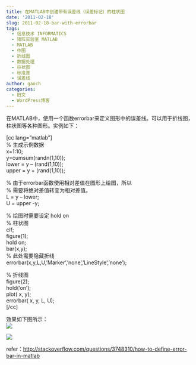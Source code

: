 ```yaml
---
title: 在MATLAB中创建带有误差线（误差标记）的柱状图
date: '2011-02-18'
slug: 2011-02-18-bar-with-errorbar
tags:
  - 信息技术 INFORMATICS
  - 矩阵实验室 MATLAB
  - MATLAB
  - 作图
  - 折线图
  - 数据处理
  - 柱状图
  - 标准差
  - 误差线
author: gaoch
categories:
  - 旧文
  - WordPress博客
---
```



在MATLAB中，使用一个函数errorbar来定义图形中的误差线。可以用于折线图，柱状图等各种图形。实例如下：

\[cc lang=”matlab”\]  
% 生成示例数据  
x=1:10;  
y=cumsum(randn(1,10));  
lower = y – (rand(1,10));  
upper = y + (rand(1,10));

% 由于errorbar函数使用相对差值在图形上绘图，所以  
% 需要将绝对差值转变为相对差值。  
L = y – lower;  
U = upper -y;

% 绘图时需要设定 hold on  
% 柱状图  
clf;  
figure(1);  
hold on;  
bar(x,y);  
% 此处需要隐藏折线  
errorbar(x,y,L,U,’Marker’,’none’,’LineStyle’,’none’);

% 折线图  
figure(2);  
hold(‘on’);  
plot( x, y);  
errorbar( x, y, L, U);  
\[/cc\]

效果如下图所示：  
![](https://cloudfs-spring.oss-cn-qingdao.aliyuncs.com/bio_spring_uploads/2011/02/errorbar.png)

![](https://cloudfs-spring.oss-cn-qingdao.aliyuncs.com/bio_spring_uploads/2011/02/errorbar2.png)

refer：http://stackoverflow.com/questions/3748310/how-to-define-error-bar-in-matlab
